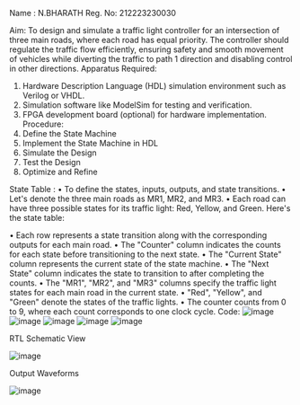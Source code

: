 Name : N.BHARATH
Reg. No: 212223230030

Aim:
To design and simulate a traffic light controller for an intersection of three main roads, where each road has equal priority. The controller should regulate the traffic flow efficiently, ensuring safety and smooth movement of vehicles while diverting the traffic to path 1 direction and disabling control in other directions.
Apparatus Required:
1.	Hardware Description Language (HDL) simulation environment such as Verilog or VHDL.
2.	Simulation software like ModelSim for testing and verification.
3.	FPGA development board (optional) for hardware implementation.
Procedure:
1.	Define the State Machine
2.	Implement the State Machine in HDL
3.	Simulate the Design
4.	Test the Design
5.	Optimize and Refine

State Table :
•	To define the states, inputs, outputs, and state transitions. 
•	Let's denote the three main roads as MR1, MR2, and MR3. 
•	Each road can have three possible states for its traffic light: Red, Yellow, and Green. Here's the state table:
   
•	Each row represents a state transition along with the corresponding outputs for each main road.
•	The "Counter" column indicates the counts for each state before transitioning to the next state.
•	The "Current State" column represents the current state of the state machine.
•	The "Next State" column indicates the state to transition to after completing the counts.
•	The "MR1", "MR2", and "MR3" columns specify the traffic light states for each main road in the current state.
•	"Red", "Yellow", and "Green" denote the states of the traffic lights.
•	The counter counts from 0 to 9, where each count corresponds to one clock cycle.
Code:
![image](https://github.com/adhlhameed/Hackathon/assets/168260238/8a6af1b4-564a-40b5-ba3b-12cac1e384e3)
![image](https://github.com/adhlhameed/Hackathon/assets/168260238/29fef600-f135-41f9-935c-c55a1253c9fd)
![image](https://github.com/adhlhameed/Hackathon/assets/168260238/aef50836-8ee7-432f-bb20-81d34bc985ed)
![image](https://github.com/adhlhameed/Hackathon/assets/168260238/e6e616e1-f238-454f-82ca-4fde1d30526b)
![image](https://github.com/adhlhameed/Hackathon/assets/168260238/44b08204-4287-4582-af83-0412117014c5)





RTL Schematic View

![image](https://github.com/adhlhameed/Hackathon/assets/168260238/5525ef08-9b20-4128-a671-389bbb31e0f6)


 


Output Waveforms

![image](https://github.com/adhlhameed/Hackathon/assets/168260238/9d1aac82-8658-4304-add6-66665864a287)


